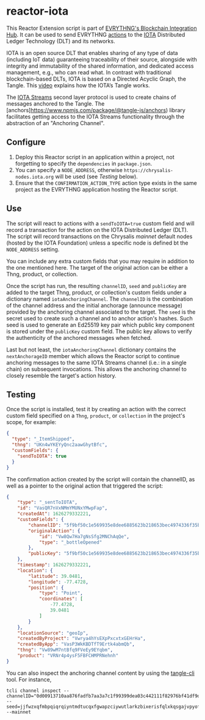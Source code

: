 # reactor-iota

This Reactor Extension script is part of
[EVRYTHNG's Blockchain Integration Hub](https://developers.evrythng.com/docs/blockchain-integration-hub).
It can be used to send EVRYTHNG
[actions](https://developers.evrythng.com/reference/actions) to the
[IOTA](https://chrysalis.docs.iota.org/) Distributed Ledger Technology (DLT) and its networks.

IOTA is an open source DLT that enables sharing of any type of data (including IoT data) guaranteeing traceability of their source, alongside with integrity and immutability of the shared information, and dedicated access management, e.g., who can read what. In contrast with traditional blockchain-based DLTs, IOTA is based on a Directed Acyclic Graph, the Tangle. This [video](https://www.youtube.com/watch?v=ivWqqfzunhI) explains how the IOTA’s Tangle works. 

The [IOTA Streams](https://github.com/iotaledger/streams) second layer protocol 
is used to create chains of messages anchored to the Tangle. 
The [anchors]https://www.npmjs.com/package/@tangle-js/anchors) library 
facilitates getting access to the IOTA Streams functionality through the abstraction of an "Anchoring Channel". 

## Configure

1.  Deploy this Reactor script in an application within a project, not
    forgetting to specify the `dependencies` in `package.json`.
2.  You can specify a `NODE_ADDRESS`, otherwise `https://chrysalis-nodes.iota.org` will be used (see _Testing_ below).
3.  Ensure that the `CONFIRMATION_ACTION_TYPE` action type exists in the same
    project as the EVRYTHNG application hosting the Reactor script.

## Use

The script will react to actions with a `sendToIOTA=true` custom field
and will record a transaction for the action on the IOTA Distributed Ledger (DLT).
The script will record transactions on the Chrysalis *mainnet* default nodes (hosted 
by the IOTA Foundation) unless a specific node is defined bt the `NODE_ADDRESS` setting. 

You can include any extra custom fields that you may
require in addition to the one mentioned here. The target of the original action
can be either a Thng, product, or collection.

Once the script has run, the resulting `channelID`, `seed` and `publicKey` are added
to the target Thng, product, or collection's custom fields under a dictionary named 
`iotaAnchoringChannel`. The `channelID` is the combination of the channel address 
and the initial anchorage (announce message) provided by the anchoring 
channel associated to the target. The `seed` is the secret used to create such a channel 
and to anchor action's hashes. Such seed is used to generate an Ed25519 key pair which 
public key component is stored under the `publicKey` custom field. The public key allows
 to verify the authenticity of the anchored messages when fetched. 

Last but not least, the `iotaAnchoringChannel` dictionary contains the `nextAnchorageID`
member which allows the Reactor script to continue anchoring messages to the same IOTA Streams
channel  (i.e.: in a single chain) on subsequent invocations. This allows the anchoring channel 
to closely resemble the target's action history.


## Testing

Once the script is installed, test it by creating an action with the correct
custom field specified on a `Thng`, `product`, or `collection` in the project's scope,
for example:

```json
{
  "type": "_ItemShipped",
  "thng": "UKn4wYKEYyQnc2aawGhytBfc",
  "customFields": {
    "sendToIOTA": true
  }
}
```

The confirmation action created by the script will contain the channelID, as well as a pointer to the original action that triggered the script:

```json
{
    "type": "_sentToIOTA",
    "id": "VasQR7nVxNMmYMUNxYMwpFap",
    "createdAt": 1626279332221,
    "customFields": {
        "channelID": "5f9bf50c1e569935e8dee6885623b218653bec4974336f35bb496799479f6dbe0000000000000000:0e39dbea0bf5ded36b7ae626",
        "originalAction": {
            "id": "Vw8Qw7Ha7gNsSfg2MNChAqQe",
            "type": "_bottleOpened"
        },
        "publicKey": "5f9bf50c1e569935e8dee6885623b218653bec4974336f35bb496799479f6dbe"
    },
    "timestamp": 1626279332221,
    "location": {
        "latitude": 39.0481,
        "longitude": -77.4728,
        "position": {
            "type": "Point",
            "coordinates": [
                -77.4728,
                39.0481
            ]
        }
    },
    "locationSource": "geoIp",
    "createdByProject": "Vwrya4hYsEXpPxcxtxGEHrHa",
    "createdByApp": "VasP3WkKBDTfT9Ertk4abmQb",
    "thng": "Vw89wM7ntBfq9FVeEy9EYqbm",
    "product": "VRNr4p4ysF5FBFCHMPRNehnh"
}
```

You can also inspect the anchoring channel content by using the [tangle-cli](https://www.npmjs.com/package/@tangle-js/tangle-cli) tool. For instance, 


```console
tcli channel inspect --channelID="0d00913710aa876fadfb7aa3a7c1f99399dea03c442111f82976bf41df9dd0b50000000000000000:99c47f5045a0b27876a68087" --seed=jjfwzxqfmbpqiqrqiyntmdtucqxfgwapzciywutlarkzbixerisfqlxkqsgajvpyofmuktweqltnniup --mainnet
```
